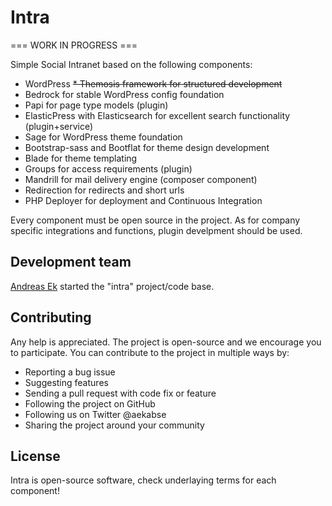 # Intra

=== WORK IN PROGRESS ===

Simple Social Intranet based on the following components:
* WordPress
<del>* Themosis framework for structured development</del>
* Bedrock for stable WordPress config foundation
* Papi for page type models (plugin)
* ElasticPress with Elasticsearch for excellent search functionality (plugin+service)
* Sage for WordPress theme foundation
* Bootstrap-sass and Bootflat for theme design development
* Blade for theme templating
* Groups for access requirements (plugin)
* Mandrill for mail delivery engine (composer component)
* Redirection for redirects and short urls
* PHP Deployer for deployment and Continuous Integration

Every component must be open source in the project.
As for company specific integrations and functions, plugin develpment should be used.

## Development team
[Andreas Ek](http://www.aekab.se) started the "intra" project/code base.

## Contributing
Any help is appreciated. The project is open-source and we encourage you to participate. You can contribute to the project in multiple ways by:

- Reporting a bug issue
- Suggesting features
- Sending a pull request with code fix or feature
- Following the project on GitHub
- Following us on Twitter @aekabse
- Sharing the project around your community

## License
Intra is open-source software, check underlaying terms for each component!